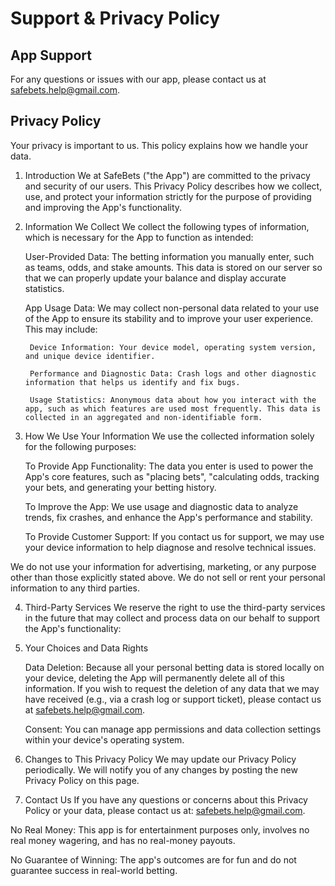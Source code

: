 # Support & Privacy Policy

## App Support

For any questions or issues with our app, please contact us at safebets.help@gmail.com.

## Privacy Policy

Your privacy is important to us. This policy explains how we handle your data.
1. Introduction
We at SafeBets ("the App") are committed to the privacy and security of our users. This Privacy Policy describes how we collect, use, and protect your information strictly for the purpose of providing and improving the App's functionality.

2. Information We Collect
We collect the following types of information, which is necessary for the App to function as intended:

    User-Provided Data: The betting information you manually enter, such as teams, odds, and stake amounts. This data is stored on our server so that we can properly update your balance and display accurate statistics.

    App Usage Data: We may collect non-personal data related to your use of the App to ensure its stability and to improve your user experience. This may include:

        Device Information: Your device model, operating system version, and unique device identifier.

        Performance and Diagnostic Data: Crash logs and other diagnostic information that helps us identify and fix bugs.

        Usage Statistics: Anonymous data about how you interact with the app, such as which features are used most frequently. This data is collected in an aggregated and non-identifiable form.

3. How We Use Your Information
We use the collected information solely for the following purposes:

    To Provide App Functionality: The data you enter is used to power the App's core features, such as "placing bets", "calculating odds, tracking your bets, and generating your betting history.

    To Improve the App: We use usage and diagnostic data to analyze trends, fix crashes, and enhance the App's performance and stability.

    To Provide Customer Support: If you contact us for support, we may use your device information to help diagnose and resolve technical issues.

We do not use your information for advertising, marketing, or any purpose other than those explicitly stated above. We do not sell or rent your personal information to any third parties.

4. Third-Party Services
We reserve the right to use the third-party services in the future that may collect and process data on our behalf to support the App's functionality:

5. Your Choices and Data Rights

    Data Deletion: Because all your personal betting data is stored locally on your device, deleting the App will permanently delete all of this information. If you wish to request the deletion of any data that we may have received (e.g., via a crash log or support ticket), please contact us at safebets.help@gmail.com.

    Consent: You can manage app permissions and data collection settings within your device's operating system.

6. Changes to This Privacy Policy
We may update our Privacy Policy periodically. We will notify you of any changes by posting the new Privacy Policy on this page.

7. Contact Us
If you have any questions or concerns about this Privacy Policy or your data, please contact us at:
safebets.help@gmail.com.

No Real Money: This app is for entertainment purposes only, involves no real money wagering, and has no real-money payouts.

No Guarantee of Winning: The app's outcomes are for fun and do not guarantee success in real-world betting.
